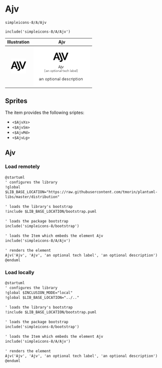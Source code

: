 # Ajv


```text
simpleicons-8/A/Ajv
```

```text
include('simpleicons-8/A/Ajv')
```



| Illustration | Ajv |
| :---: | :---: |
| ![illustration for Illustration](../../simpleicons-8/A/Ajv.png) | ![illustration for Ajv](../../simpleicons-8/A/Ajv.Local.png) |



## Sprites
The item provides the following sriptes:

- `<$AjvXs>`
- `<$AjvSm>`
- `<$AjvMd>`
- `<$AjvLg>`





## Ajv

### Load remotely
```plantuml
@startuml
' configures the library
!global $LIB_BASE_LOCATION="https://raw.githubusercontent.com/tmorin/plantuml-libs/master/distribution"

' loads the library's bootstrap
!include $LIB_BASE_LOCATION/bootstrap.puml

' loads the package bootstrap
include('simpleicons-8/bootstrap')

' loads the Item which embeds the element Ajv
include('simpleicons-8/A/Ajv')

' renders the element
Ajv('Ajv', 'Ajv', 'an optional tech label', 'an optional description')
@enduml
```

### Load locally
```plantuml
@startuml
' configures the library
!global $INCLUSION_MODE="local"
!global $LIB_BASE_LOCATION="../.."

' loads the library's bootstrap
!include $LIB_BASE_LOCATION/bootstrap.puml

' loads the package bootstrap
include('simpleicons-8/bootstrap')

' loads the Item which embeds the element Ajv
include('simpleicons-8/A/Ajv')

' renders the element
Ajv('Ajv', 'Ajv', 'an optional tech label', 'an optional description')
@enduml
```

